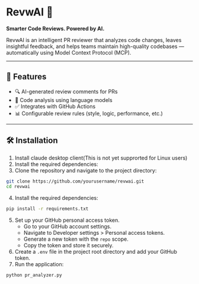 # RevwAI 🤖

**Smarter Code Reviews. Powered by AI.**

RevwAI is an intelligent PR reviewer that analyzes code changes, leaves insightful feedback, and helps teams maintain high-quality codebases — automatically using Model Context Protocol (MCP).

---

## 🚀 Features

- 🔍 AI-generated review comments for PRs
- 🧠 Code analysis using language models
- ✅ Integrates with GitHub Actions
- 📊 Configurable review rules (style, logic, performance, etc.)

---

## 🛠️ Installation
1. Install claude desktop client(This is not yet supprorted for Linux users)
2. Install the required dependencies:
3. Clone the repository and navigate to the project directory:
```bash
git clone https://github.com/yourusername/revwai.git
cd revwai
```
4. Install the required dependencies:
```bash
pip install -r requirements.txt
```
5. Set up your GitHub personal access token.
   - Go to your GitHub account settings.
   - Navigate to Developer settings > Personal access tokens.
   - Generate a new token with the `repo` scope.
   - Copy the token and store it securely.
6. Create a `.env` file in the project root directory and add your GitHub token.
7. Run the application:
```bash
python pr_analyzer.py
```
